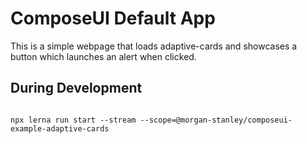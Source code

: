 <!--- Morgan Stanley makes this available to you under the Apache License, Version 2.0 (the "License"). You may obtain a copy of the License at http://www.apache.org/licenses/LICENSE-2.0. See the NOTICE file distributed with this work for additional information regarding copyright ownership. Unless required by applicable law or agreed to in writing, software distributed under the License is distributed on an "AS IS" BASIS, WITHOUT WARRANTIES OR CONDITIONS OF ANY KIND, either express or implied. See the License for the specific language governing permissions and limitations under the License.
--->

# ComposeUI Default App

This is a simple webpage that loads adaptive-cards and showcases a button which launches an alert when clicked.

## During Development

```npm i

npx lerna run start --stream --scope=@morgan-stanley/composeui-example-adaptive-cards
```

<!---
composeui .\Tryouts\Plugins\ApplicationPlugins\defaultApp\app.js --->